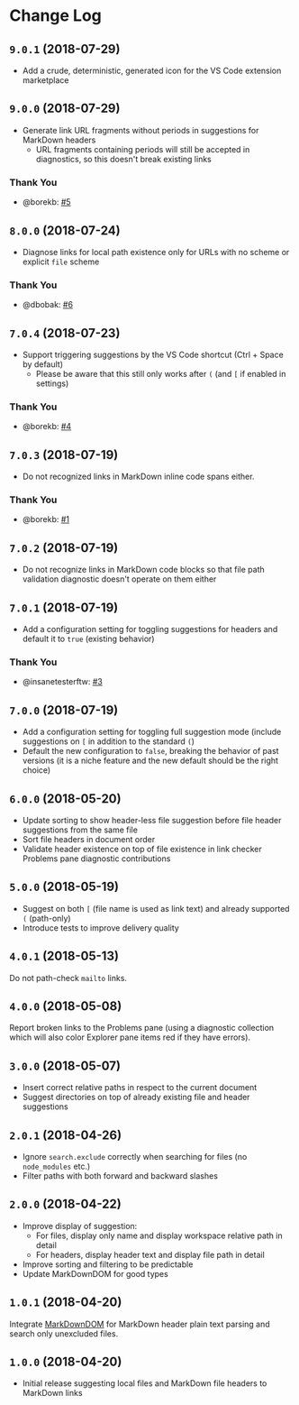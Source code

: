 # Change Log

## `9.0.1` (2018-07-29)

- Add a crude, deterministic, generated icon for the VS Code extension marketplace

## `9.0.0` (2018-07-29)

- Generate link URL fragments without periods in suggestions for MarkDown headers
  - URL fragments containing periods will still be accepted in diagnostics, so this doesn't break existing links

### Thank You

- @borekb: [#5](https://github.com/TomasHubelbauer/vscode-markdown-link-suggestions/issues/5)

## `8.0.0` (2018-07-24)

- Diagnose links for local path existence only for URLs with no scheme or explicit `file` scheme

### Thank You

- @dbobak: [#6](https://github.com/TomasHubelbauer/vscode-markdown-link-suggestions/issues/6)

## `7.0.4` (2018-07-23)

- Support triggering suggestions by the VS Code shortcut (Ctrl + Space by default)
  - Please be aware that this still only works after `(` (and `[` if enabled in settings)

### Thank You

- @borekb: [#4](https://github.com/TomasHubelbauer/vscode-markdown-link-suggestions/issues/4)

## `7.0.3` (2018-07-19)

- Do not recognized links in MarkDown inline code spans either.

### Thank You

- @borekb: [#1](https://github.com/TomasHubelbauer/vscode-markdown-link-suggestions/issues/1)

## `7.0.2` (2018-07-19)

- Do not recognize links in MarkDown code blocks so that file path validation diagnostic doesn't operate on them either

## `7.0.1` (2018-07-19)

- Add a configuration setting for toggling suggestions for headers and default it to `true` (existing behavior)

### Thank You

- @insanetesterftw: [#3](https://github.com/TomasHubelbauer/vscode-markdown-link-suggestions/issues/3)

## `7.0.0` (2018-07-19)

- Add a configuration setting for toggling full suggestion mode (include suggestions on `[` in addition to the standard `(`)
- Default the new configuration to `false`, breaking the behavior of past versions (it is a niche feature and the new default should be the right choice)

## `6.0.0` (2018-05-20)

- Update sorting to show header-less file suggestion before file header suggestions from the same file
- Sort file headers in document order
- Validate header existence on top of file existence in link checker Problems pane diagnostic contributions

## `5.0.0` (2018-05-19)

- Suggest on both `[` (file name is used as link text) and already supported `(` (path-only)
- Introduce tests to improve delivery quality

## `4.0.1` (2018-05-13)

Do not path-check `mailto` links.

## `4.0.0` (2018-05-08)

Report broken links to the Problems pane (using a diagnostic collection which will also color Explorer pane items red if they have errors).

## `3.0.0` (2018-05-07)

- Insert correct relative paths in respect to the current document
- Suggest directories on top of already existing file and header suggestions

## `2.0.1` (2018-04-26)

- Ignore `search.exclude` correctly when searching for files (no `node_modules` etc.)
- Filter paths with both forward and backward slashes

## `2.0.0` (2018-04-22)

- Improve display of suggestion:
  - For files, display only name and display workspace relative path in detail
  - For headers, display header text and display file path in detail
- Improve sorting and filtering to be predictable
- Update MarkDownDOM for good types

## `1.0.1` (2018-04-20)

Integrate [MarkDownDOM](https://gitlab.com/TomasHubelbauer/markdown-dom) for MarkDown header plain text parsing and search only unexcluded files.

## `1.0.0` (2018-04-20)

- Initial release suggesting local files and MarkDown file headers to MarkDown links
